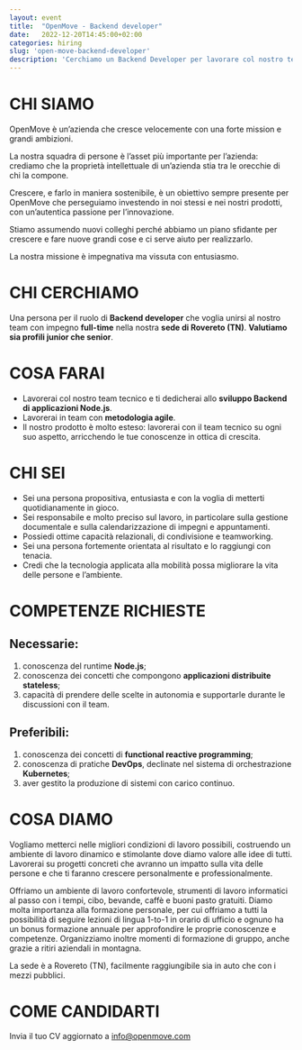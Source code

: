 ```yaml
---
layout: event
title:  "OpenMove - Backend developer"
date:   2022-12-20T14:45:00+02:00
categories: hiring
slug: 'open-move-backend-developer'
description: 'Cerchiamo un Backend Developer per lavorare col nostro team allo sviluppo backend di applicazioni Node.js, che sia una persona con la voglia di mettersi quotidianamente in gioco, orientata al risultato e volenterosa di lavorare in squadra.'
---
```


# CHI SIAMO
OpenMove è un’azienda che cresce velocemente con una forte mission e grandi ambizioni.

La nostra squadra di persone è l’asset più importante per l’azienda: crediamo che la proprietà intellettuale di un’azienda stia tra le orecchie di chi la compone.

Crescere, e farlo in maniera sostenibile, è un obiettivo sempre presente per OpenMove che perseguiamo investendo in noi stessi e nei nostri prodotti, con un’autentica passione per l’innovazione.

Stiamo assumendo nuovi colleghi perché abbiamo un piano sfidante per crescere e fare nuove grandi cose e ci serve aiuto per realizzarlo.

La nostra missione è impegnativa ma vissuta con entusiasmo.

# CHI CERCHIAMO
Una persona per il ruolo di **Backend developer** che voglia unirsi al nostro team con impegno **full-time** nella nostra **sede di Rovereto (TN)**. **Valutiamo sia profili junior che senior**.

# COSA FARAI
- Lavorerai col nostro team tecnico e ti dedicherai allo **sviluppo Backend di applicazioni Node.js**. 
- Lavorerai in team con **metodologia agile**.
- Il nostro prodotto è molto esteso: lavorerai con il team tecnico su ogni suo aspetto, arricchendo le tue conoscenze in ottica di crescita.

# CHI SEI
- Sei una persona propositiva, entusiasta e con la voglia di metterti quotidianamente in gioco.
- Sei responsabile e molto preciso sul lavoro, in particolare sulla gestione documentale e sulla calendarizzazione di impegni e appuntamenti.
- Possiedi ottime capacità relazionali, di condivisione e teamworking.
- Sei una persona fortemente orientata al risultato e lo raggiungi con tenacia.
- Credi che la tecnologia applicata alla mobilità possa migliorare la vita delle persone e l’ambiente.

# COMPETENZE RICHIESTE
## Necessarie:
1. conoscenza del runtime **Node.js**;
2. conoscenza dei concetti che compongono **applicazioni distribuite stateless**;
3. capacità di prendere delle scelte in autonomia e supportarle durante le discussioni con il team.
## Preferibili:
1. conoscenza dei concetti di **functional reactive programming**;
2. conoscenza di pratiche **DevOps**, declinate nel sistema di orchestrazione **Kubernetes**;
3. aver gestito la produzione di sistemi con carico continuo.

# COSA DIAMO
Vogliamo metterci nelle migliori condizioni di lavoro possibili, costruendo un ambiente di lavoro dinamico e stimolante dove diamo valore alle idee di tutti. Lavorerai su progetti concreti che avranno un impatto sulla vita delle persone e che ti faranno crescere personalmente e professionalmente.

Offriamo un ambiente di lavoro confortevole, strumenti di lavoro informatici al passo con i tempi, cibo, bevande, caffè e buoni pasto gratuiti. Diamo molta importanza alla formazione personale, per cui offriamo a tutti la possibilità di seguire lezioni di lingua 1-to-1 in orario di ufficio e ognuno ha un bonus formazione annuale per approfondire le proprie conoscenze e competenze. Organizziamo inoltre momenti di formazione di gruppo, anche grazie a ritiri aziendali in montagna.

La sede è a Rovereto (TN), facilmente raggiungibile sia in auto che con i mezzi pubblici.

# COME CANDIDARTI
Invia il tuo CV aggiornato a [info@openmove.com](mailto:info@openmove.com)
